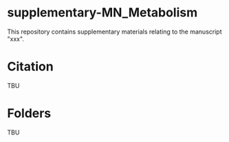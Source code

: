 # supplementary-MN_Metabolism
This repository contains supplementary materials relating to the manuscript "xxx".

# Citation

TBU

# Folders

TBU
